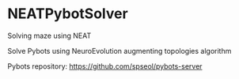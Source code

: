 # NEATPybotSolver
Solving maze using NEAT

Solve Pybots using NeuroEvolution augmenting topologies algorithm

Pybots repository: https://github.com/spseol/pybots-server
